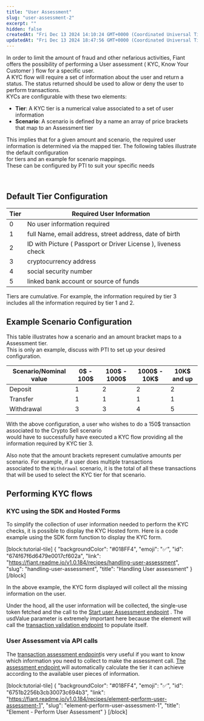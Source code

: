 ```yaml
---
title: "User Assessment"
slug: "user-assessment-2"
excerpt: ""
hidden: false
createdAt: "Fri Dec 13 2024 14:10:24 GMT+0000 (Coordinated Universal Time)"
updatedAt: "Fri Dec 13 2024 18:47:56 GMT+0000 (Coordinated Universal Time)"
---
```

In order to limit the amount of fraud and other nefarious activities, Fiant offers the possibility of performing a User assessment ( KYC, Know Your Customer ) flow for a specific user.  
A KYC flow will require a set of information about the user and return a status. The status returned should be used to allow or deny the user to perform transactions.  
KYCs are configurable with these two elements:

- **Tier**: A KYC tier is a numerical value associated to a set of user information
- **Scenario**: A scenario is defined by a name an array of price brackets that map to an Assessment tier

This implies that for a given amount and scenario, the required user information is determined via the mapped tier. The following tables illustrate the default configuration  
for tiers and an example for scenario mappings.  
These can be configured by PTI to suit your specific needs

<br />

## Default Tier Configuration

| Tier | Required User Information                                      |
| ---- | -------------------------------------------------------------- |
| 0    | No user information required                                   |
| 1    | full Name, email address, street address, date of birth        |
| 2    | ID with Picture ( Passport or Driver License ), liveness check |
| 3    | cryptocurrency address                                         |
| 4    | social security number                                         |
| 5    | linked bank account or source of funds                         |

Tiers are cumulative. For example, the information required by tier 3 includes all the information required by tier 1 and 2.

## Example Scenario Configuration

This table illustrates how a scenario and an amount bracket maps to a Assessment tier.  
This is only an example, discuss with PTI to set up your desired configuration. 

| Scenario/Nominal value | 0$ - 100$ | 100$ - 1000$ | 1000$ - 10K$ | 10K$ and up |
| ---------------------- | --------- | ------------ | ------------ | ----------- |
| Deposit                | 1         | 2            | 2            | 2           |
| Transfer               | 1         | 1            | 1            | 1           |
| Withdrawal             | 3         | 3            | 4            | 5           |

With the above configuration, a user who wishes to do a 150$ transaction associated to the Crypto Sell scenario  
would have to successfully have executed a KYC flow providing all the information required by KYC tier 3.

Also note that the amount brackets represent cumulative amounts per scenario. For example, if a user does multiple transactions  
associated to the `Withdrawal` scenario, it is the total of all these transactions that will be used to select the KYC tier for that scenario.

## Performing KYC flows

### KYC using the SDK and Hosted Forms

To simplify the collection of user information needed to perform the KYC checks, it is possible to display the KYC Hosted form. Here is a code  
example using the SDK form function to display the KYC form.

[block:tutorial-tile]
{
  "backgroundColor": "#018FF4",
  "emoji": "✅",
  "id": "674f67f6d6479e0017cf602a",
  "link": "https://fiant.readme.io/v1.0.184/recipes/handling-user-assessment",
  "slug": "handling-user-assessment",
  "title": "Handling User assessment"
}
[/block]


In the above example, the KYC form displayed will collect all the missing information on the user. 

Under the hood, all the user information will be collected, the single-use token fetched and the call to the [Start user Assessment endpoint](https://fiant.readme.io/reference/startuserassessment) . The usdValue parameter is extremely important here because the element will call the [transaction validation endpoint](https://fiant.readme.io/reference/transactioninformationassessment) to populate itself.

### User Assessment via API calls

The [transaction assessment endpoint](https://fiant.readme.io/reference/transactioninformationassessment)is very useful if you want to know which information you need to collect to make the assessment call. [The assessment endpoint ](https://fiant.readme.io/reference/startuserassessment)will automatically calculate the tier it can achieve according to the available user pieces of information.

[block:tutorial-tile]
{
  "backgroundColor": "#018FF4",
  "emoji": "✅",
  "id": "6751b2256b3cb30073c694b3",
  "link": "https://fiant.readme.io/v1.0.184/recipes/element-perform-user-assessment-1",
  "slug": "element-perform-user-assessment-1",
  "title": "Element - Perform User Assessment"
}
[/block]
